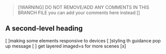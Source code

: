 > [!WARNING] DO NOT REMOVE/ADD ANY COMMENTS IN THIS BRANCH FILE 
>you can add your comments here instead []

## A second-level heading
[ ]making some elements responsive to devices
[ ]styling th guidance pop up message 
[ ] get layered imaged=s for more scenes 
 [x]
